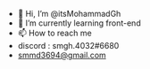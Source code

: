 - 👋 Hi, I’m @itsMohammadGh
- 🌱 I’m currently learning front-end
- 📫 How to reach me
-  discord : smgh.4032#6680
-  smmd3694@gmail.com

<!---
itsMohammadGh/itsMohammadGh is a ✨ special ✨ repository because its `README.md` (this file) appears on your GitHub profile.
You can click the Preview link to take a look at your changes.
--->
